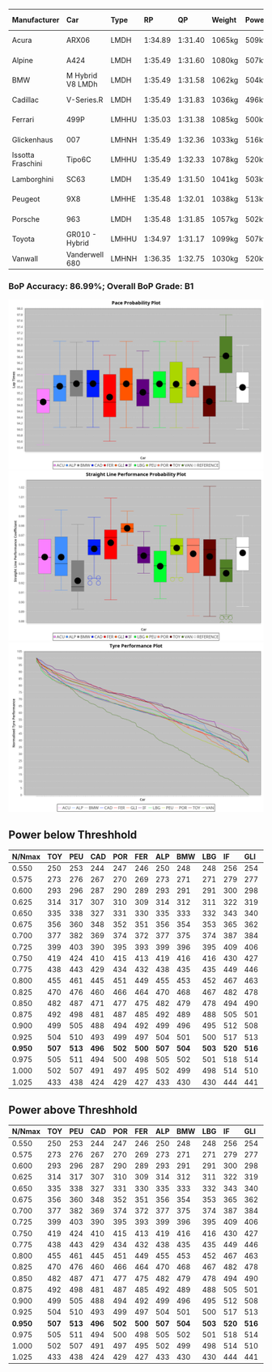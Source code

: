 |Manufacturer|Car|Type|RP|QP|Weight|Power¹|Threshhold|PINC|Power²|E/Stint|AVG Vmax|FDS|RDLC|L/Stint|BOP-Grade|ModelAccuracy|ModelPoints|Match%|
|:-|:-|:-|:-|:-|:-|:-|:-|:-|:-|:-|:-|:-|:-|:-|:-|:-|:-|:-|
|Acura|ARX06|LMDH|1:34.89|1:31.40|1065kg|509kw|210.0kph|0%|509kw|904MJ|295.07kph-311.27kph|-|1.01|40|-E1|100.00%|995|56.33%|
|Alpine|A424|LMDH|1:35.49|1:31.60|1080kg|507kw|210.0kph|0%|507kw|903MJ|294.49kph-313.70kph|-|0.99|40|~A1|81.46%|523|100.00%|
|BMW|M Hybrid V8 LMDh|LMDH|1:35.49|1:31.58|1062kg|504kw|210.0kph|0%|504kw|891MJ|291.46kph-313.52kph|-|1.01|40|~A1|98.60%|1690|100.00%|
|Cadillac|V-Series.R|LMDH|1:35.49|1:31.83|1036kg|496kw|210.0kph|0%|496kw|871MJ|291.17kph-313.97kph|-|1.02|40|+A2|98.38%|1765|93.36%|
|Ferrari|499P|LMHHU|1:35.03|1:31.38|1085kg|500kw|210.0kph|0%|500kw|885MJ|293.50kph-314.42kph|190kph|1.01|40|-B2|92.24%|2247|82.13%|
|Glickenhaus|007|LMHNH|1:35.49|1:32.36|1033kg|516kw|210.0kph|0%|516kw|910MJ|302.35kph-313.53kph|-|0.95|40|+B1|96.18%|554|86.25%|
|Issotta Fraschini|Tipo6C|LMHHU|1:35.49|1:32.33|1078kg|520kw|210.0kph|0%|520kw|922MJ|297.48kph-307.43kph|190kph|1.03|40|+A2|66.67%|96|92.99%|
|Lamborghini|SC63|LMDH|1:35.49|1:31.50|1041kg|503kw|210.0kph|0%|503kw|884MJ|294.09kph-311.16kph|-|1.05|40|+A2|96.77%|419|91.95%|
|Peugeot|9X8|LMHHE|1:35.48|1:32.01|1038kg|513kw|210.0kph|0%|513kw|905MJ|293.59kph-315.64kph|150kph|1.02|40|~A1|87.65%|1795|100.00%|
|Porsche|963|LMDH|1:35.48|1:31.85|1057kg|502kw|210.0kph|0%|502kw|887MJ|292.18kph-314.09kph|-|1.01|40|~A1|96.81%|5438|100.00%|
|Toyota|GR010 - Hybrid|LMHHU|1:34.97|1:31.17|1099kg|507kw|210.0kph|0%|507kw|903MJ|290.91kph-320.72kph|190kph|1.00|40|-B2|86.04%|1751|81.00%|
|Vanwall|Vanderwell 680|LMHNH|1:36.35|1:32.75|1030kg|520kw|210.0kph|0%|520kw|901MJ|289.34kph-310.70kph|-|1.01|40|+E1|91.42%|501|59.84%|

### BoP Accuracy: 86.99%; Overall BoP Grade: B1
![PACECHART](./IMG/ACOMETHOD.png)
![STRAIGHTLINEPERFORMANCECHART](./IMG/ACOMETHOD_sp.png)
![TYREPERFORMANCECHART](./IMG/ACOMETHOD_tw.png)

## Power below Threshhold
|N/Nmax|TOY|PEU|CAD|POR|FER|ALP|BMW|LBG|IF|GLI|VAN|ACU|
|:-|:-|:-|:-|:-|:-|:-|:-|:-|:-|:-|:-|:-|
|0.550|250|253|244|247|246|250|248|248|256|254|256|251|
|0.575|273|276|267|270|269|273|271|271|279|277|279|274|
|0.600|293|296|287|290|289|293|291|291|300|298|300|294|
|0.625|314|317|307|310|309|314|312|311|322|319|322|315|
|0.650|335|338|327|331|330|335|333|332|343|340|343|336|
|0.675|356|360|348|352|351|356|354|353|365|362|365|357|
|0.700|377|382|369|374|372|377|375|374|387|384|387|379|
|0.725|399|403|390|395|393|399|396|395|409|406|409|400|
|0.750|419|424|410|415|413|419|416|416|430|427|430|421|
|0.775|438|443|429|434|432|438|435|435|449|446|449|440|
|0.800|455|461|445|451|449|455|453|452|467|463|467|457|
|0.825|470|476|460|466|464|470|468|467|482|478|482|472|
|0.850|482|487|471|477|475|482|479|478|494|490|494|484|
|0.875|492|498|481|487|485|492|489|488|505|501|505|494|
|0.900|499|505|488|494|492|499|496|495|512|508|512|501|
|0.925|504|510|493|499|497|504|501|500|517|513|517|506|
|**0.950**|**507**|**513**|**496**|**502**|**500**|**507**|**504**|**503**|**520**|**516**|**520**|**509**|
|0.975|505|511|494|500|498|505|502|501|518|514|518|507|
|1.000|502|507|491|497|495|502|499|498|514|510|514|504|
|1.025|433|438|424|429|427|433|430|430|444|441|444|435|

## Power above Threshhold
|N/Nmax|TOY|PEU|CAD|POR|FER|ALP|BMW|LBG|IF|GLI|VAN|ACU|
|:-|:-|:-|:-|:-|:-|:-|:-|:-|:-|:-|:-|:-|
|0.550|250|253|244|247|246|250|248|248|256|254|256|251|
|0.575|273|276|267|270|269|273|271|271|279|277|279|274|
|0.600|293|296|287|290|289|293|291|291|300|298|300|294|
|0.625|314|317|307|310|309|314|312|311|322|319|322|315|
|0.650|335|338|327|331|330|335|333|332|343|340|343|336|
|0.675|356|360|348|352|351|356|354|353|365|362|365|357|
|0.700|377|382|369|374|372|377|375|374|387|384|387|379|
|0.725|399|403|390|395|393|399|396|395|409|406|409|400|
|0.750|419|424|410|415|413|419|416|416|430|427|430|421|
|0.775|438|443|429|434|432|438|435|435|449|446|449|440|
|0.800|455|461|445|451|449|455|453|452|467|463|467|457|
|0.825|470|476|460|466|464|470|468|467|482|478|482|472|
|0.850|482|487|471|477|475|482|479|478|494|490|494|484|
|0.875|492|498|481|487|485|492|489|488|505|501|505|494|
|0.900|499|505|488|494|492|499|496|495|512|508|512|501|
|0.925|504|510|493|499|497|504|501|500|517|513|517|506|
|**0.950**|**507**|**513**|**496**|**502**|**500**|**507**|**504**|**503**|**520**|**516**|**520**|**509**|
|0.975|505|511|494|500|498|505|502|501|518|514|518|507|
|1.000|502|507|491|497|495|502|499|498|514|510|514|504|
|1.025|433|438|424|429|427|433|430|430|444|441|444|435|
